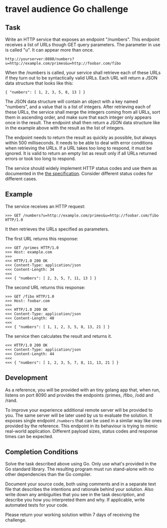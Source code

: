 travel audience Go challenge
============================

Task
----

Write an HTTP service that exposes an endpoint "/numbers". This endpoint receives a list of URLs 
though GET query parameters. The parameter in use is called "u". It can appear 
more than once.

	http://yourserver:8080/numbers?u=http://example.com/primes&u=http://foobar.com/fibo

When the /numbers is called, your service shall retrieve each of these URLs if 
they turn out to be syntactically valid URLs. Each URL will return a JSON data 
structure that looks like this:

	{ "numbers": [ 1, 2, 3, 5, 8, 13 ] }

The JSON data structure will contain an object with a key named "numbers", and 
a value that is a list of integers. After retrieving each of these URLs, the 
service shall merge the integers coming from all URLs, sort them in ascending 
order, and make sure that each integer only appears once in the result. The 
endpoint shall then return a JSON data structure like in the example above with 
the result as the list of integers.

The endpoint needs to return the result as quickly as possible, but always 
within 500 milliseconds. It needs to be able to deal with error conditions when 
retrieving the URLs. If a URL takes too long to respond, it must be ignored. It 
is valid to return an empty list as result only if all URLs returned errors or 
took too long to respond.

The service should widely implement HTTP status codes and use them as documented in the [the specification](https://www.w3.org/Protocols/rfc2616/rfc2616-sec10.html).
Consider different status codes for different cases.

Example
-------

The service receives an HTTP request:

	>>> GET /numbers?u=http://example.com/primes&u=http://foobar.com/fibo HTTP/1.0

It then retrieves the URLs specified as parameters.

The first URL returns this response:

	>>> GET /primes HTTP/1.0
	>>> Host: example.com
	>>> 
	<<< HTTP/1.0 200 OK
	<<< Content-Type: application/json
	<<< Content-Length: 34
	<<< 
	<<< { "numbers": [ 2, 3, 5, 7, 11, 13 ] }

The second URL returns this response:

	>>> GET /fibo HTTP/1.0
	>>> Host: foobar.com
	>>> 
	<<< HTTP/1.0 200 OK
	<<< Content-Type: application/json
	<<< Content-Length: 40
	<<< 
	<<< { "numbers": [ 1, 1, 2, 3, 5, 8, 13, 21 ] }

The service then calculates the result and returns it.

	<<< HTTP/1.0 200 OK
	<<< Content-Type: application/json
	<<< Content-Length: 44
	<<< 
	<<< { "numbers": [ 1, 2, 3, 5, 7, 8, 11, 13, 21 ] }


Development
---------------------
As a reference, you will be provided with an tiny golang app that, when 
run, listens on port 8090 and provides the endpoints /primes, /fibo, /odd and 
/rand.

To improve your experience additional remote server will be provided to you.
The same server will be later used by us to evaluate the solution. 
It exposes single endpoint `/numbers` that can be used in a similar way 
like ones provided by the reference. 
This endpoint in its behaviour is trying to mimic real-world application.
Different payload sizes, status codes and response times can be expected.


Completion Conditions
---------------------

Solve the task described above using Go. Only use what's provided in the Go 
standard library. The resulting program must run stand-alone with no other 
dependencies than the Go compiler.

Document your source code, both using comments and in a separate text file that 
describes the intentions and rationale behind your solution. Also write down 
any ambiguities that you see in the task description, and describe you how you 
interpreted them and why. If applicable, write automated tests for your code.

Please return your working solution within 7 days of receiving the challenge.

